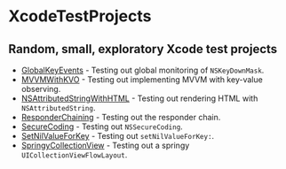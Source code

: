 # XcodeTestProjects

## Random, small, exploratory Xcode test projects

- [GlobalKeyEvents](GlobalKeyEvents/) - Testing out global monitoring of `NSKeyDownMask`.
- [MVVMWithKVO](MVVMWithKVO/) - Testing out implementing MVVM with key-value observing.
- [NSAttributedStringWithHTML](NSAttributedStringWithHTML/) - Testing out rendering HTML with `NSAttributedString`.
- [ResponderChaining](ResponderChaining/) - Testing out the responder chain.
- [SecureCoding](SecureCoding/) - Testing out `NSSecureCoding`.
- [SetNilValueForKey](SetNilValueForKey/) - Testing out `setNilValueForKey:`.
- [SpringyCollectionView](SpringyCollectionView/) - Testing out a springy `UICollectionViewFlowLayout`.
